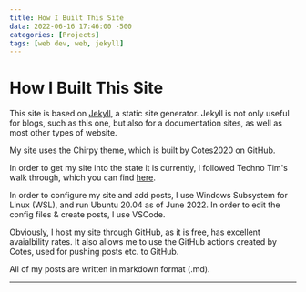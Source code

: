 ```yaml
---
title: How I Built This Site
data: 2022-06-16 17:46:00 -500
categories: [Projects]
tags: [web dev, web, jekyll]
---
```


# How I Built This Site

This site is based on [Jekyll](https://jekyllrb.com/), a static site generator. Jekyll is not only useful for blogs, such as this one, but also for a documentation sites, as well as most other types of website. 

My site uses the Chirpy theme, which is built by Cotes2020 on GitHub.

In order to get my site into the state it is currently, I followed Techno Tim's walk through, which you can find [here](https://www.youtube.com/watch?v=F8iOU1ci19Q).

In order to configure my site and add posts, I use Windows Subsystem for Linux (WSL), and run Ubuntu 20.04 as of June 2022. In order to edit the config files & create posts, I use VSCode. 

Obviously, I host my site through GitHub, as it is free, has excellent avaialbility rates. It also allows me to use the GitHub actions created by Cotes, used for pushing posts etc. to GitHub. 

All of my posts are written in markdown format (.md). 

---